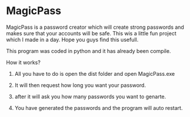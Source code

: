 # MagicPass
MagicPass is a password creator which will create strong passwords and makes sure that your accounts will be safe.
This wis a little fun project which I made in a day. 
Hope you guys find this usefull.

This program was coded in python and it has already been compile.

How it works?

1. All you have to do is open the dist folder and open MagicPass.exe 

2. It will then request how long you want your password.

3. after it will ask you how many passwords you want to genarte. 

4. You have generated the passwords and the program will auto restart.
